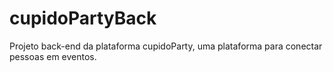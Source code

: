 # cupidoPartyBack
Projeto back-end da plataforma cupidoParty, uma plataforma para conectar pessoas em eventos.
